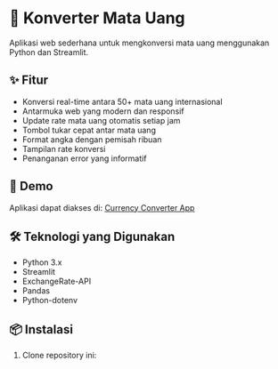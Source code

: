 # 💱 Konverter Mata Uang

Aplikasi web sederhana untuk mengkonversi mata uang menggunakan Python dan Streamlit.

## ✨ Fitur

- Konversi real-time antara 50+ mata uang internasional
- Antarmuka web yang modern dan responsif
- Update rate mata uang otomatis setiap jam
- Tombol tukar cepat antar mata uang
- Format angka dengan pemisah ribuan
- Tampilan rate konversi
- Penanganan error yang informatif

## 🚀 Demo

Aplikasi dapat diakses di: [Currency Converter App](https://currency-converter-wiraai.streamlit.app)

## 🛠️ Teknologi yang Digunakan

- Python 3.x
- Streamlit
- ExchangeRate-API
- Pandas
- Python-dotenv

## 📦 Instalasi

1. Clone repository ini: 